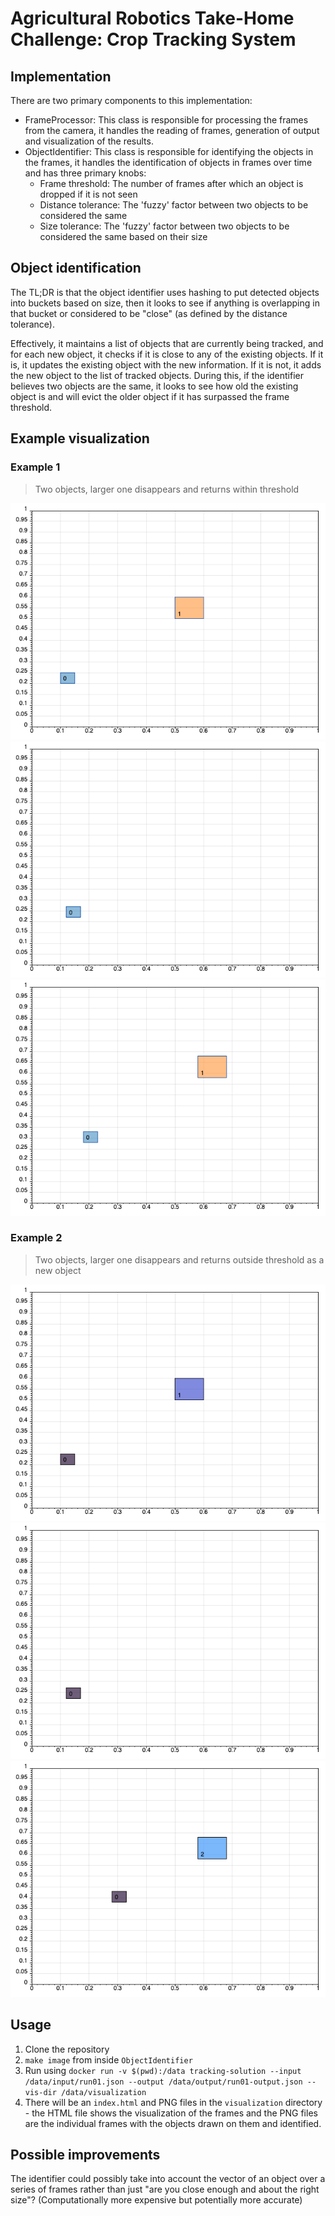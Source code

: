# Agricultural Robotics Take-Home Challenge: Crop Tracking System

## Implementation

There are two primary components to this implementation:
* FrameProcessor: This class is responsible for processing the frames from the camera, it handles
  the reading of frames, generation of output and visualization of the results.
* ObjectIdentifier: This class is responsible for identifying the objects in the frames, it handles
  the identification of objects in frames over time and has three primary knobs:
    * Frame threshold: The number of frames after which an object is dropped if it is not seen
    * Distance tolerance: The 'fuzzy' factor between two objects to be considered the same 
    * Size tolerance: The 'fuzzy' factor between two objects to be considered the same based on their size


## Object identification

The TL;DR is that the object identifier uses hashing to put detected objects into buckets based on size, then it looks 
to see if anything is overlapping in that bucket or considered to be "close" (as defined by the distance tolerance).

Effectively, it maintains a list of objects that are currently being tracked, and for each new object, it checks if it is close to any of the
existing objects. If it is, it updates the existing object with the new information. If it is not, it adds the new object to the list of tracked objects.
During this, if the identifier believes two objects are the same, it looks to see how old the existing object is
and will evict the older object if it has surpassed the frame threshold.


## Example visualization

### Example 1

> Two objects, larger one disappears and returns within threshold

![Two objects](https://github.com/johnewart/object-identifier/blob/main/docs/viz1/viz-001.png?raw=true)
![Larger one disappears](https://github.com/johnewart/object-identifier/blob/main/docs/viz1/viz-002.png?raw=true)
![Larger one returns within threshold](https://github.com/johnewart/object-identifier/blob/main/docs/viz1/viz-003.png?raw=true)

### Example 2

> Two objects, larger one disappears and returns outside threshold as a new object

![Two objects](https://github.com/johnewart/object-identifier/blob/main/docs/viz2/001.png?raw=true)
![Larger one disappears](https://github.com/johnewart/object-identifier/blob/main/docs/viz2/002.png?raw=true)
![Larger one returns outside threshold](https://github.com/johnewart/object-identifier/blob/main/docs/viz2/003.png?raw=true)

## Usage

1. Clone the repository
2. `make image` from inside `ObjectIdentifier`
3. Run using `docker run -v $(pwd):/data tracking-solution --input /data/input/run01.json --output /data/output/run01-output.json --vis-dir /data/visualization`
4. There will be an `index.html` and PNG files in the `visualization` directory - the HTML file shows the 
   visualization of the frames and the PNG files are the individual frames with the objects drawn on them and identified. 

## Possible improvements

The identifier could possibly take into account the vector of an object over a series of frames rather than
just "are you close enough and about the right size"? (Computationally more expensive but potentially more accurate) 
  